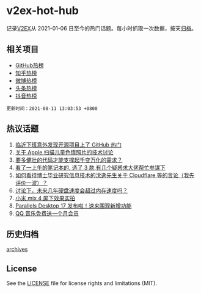 # v2ex-hot-hub

 记录[V2EX](https://www.v2ex.com/)从 2021-01-06 日至今的热门话题。每小时抓取一次数据，按天[归档](archives)。
 
 ## 相关项目

- [GitHub热榜](https://github.com/snaildev/github-hot-hub)
- [知乎热榜](https://github.com/snaildev/zhihu-hot-hub)
- [微博热榜](https://github.com/snaildev/weibo-hot-hub)
- [头条热榜](https://github.com/snaildev/toutiao-hot-hub)
- [抖音热榜](https://github.com/snaildev/douyin-hot-hub)


 `更新时间：2021-08-11 13:03:53 +0800`

## 热议话题

1. [临近下班意外发现开源项目上了 GitHub 热门](https://www.v2ex.com/t/794954)
1. [关于 Apple 扫描儿童色情照片的技术讨论](https://www.v2ex.com/t/794903)
1. [要多健壮的代码才能支撑起千变万化的需求？](https://www.v2ex.com/t/795005)
1. [看了一上午的笔记本的, 选了 3 款,有几个疑惑求大佬帮忙参谋下](https://www.v2ex.com/t/794835)
1. [如何看待博士毕业研究信息技术的沈逸先生关于 Cloudflare 等的言论（我先评价一波）？](https://www.v2ex.com/t/794976)
1. [讨论下，未来几年硬盘速度会超过内存速度吗？](https://www.v2ex.com/t/794868)
1. [小米 mix 4 屏下效果实拍](https://www.v2ex.com/t/794969)
1. [Parallels Desktop 17 发布啦！速来围观新增功能](https://www.v2ex.com/t/794845)
1. [QQ 音乐免费送一个月会员](https://www.v2ex.com/t/794861)

## 历史归档

[archives](archives)

## License

See the [LICENSE](LICENSE) file for license rights and limitations (MIT).

